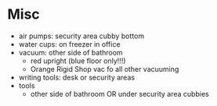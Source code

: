 # Misc

- air pumps: security area cubby bottom
- water cups: on freezer in office
- vacuum: other side of bathroom
    - red upright (blue floor only!!!)
    - Orange Rigid Shop vac fo all other vacuuming
- writing tools: desk or security areas
- tools
    - other side of bathroom
    OR under security area cubbies
